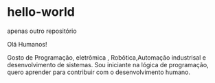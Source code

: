 # hello-world
apenas outro repositório

Olá Humanos!

Gosto de Programação, eletrômica , Robôtica,Automação industrisal e desenvolvimento de sistemas. 
Sou  iniciante  na lógica de programação, quero aprender para contribuir  com o desenvolvimento humano.
